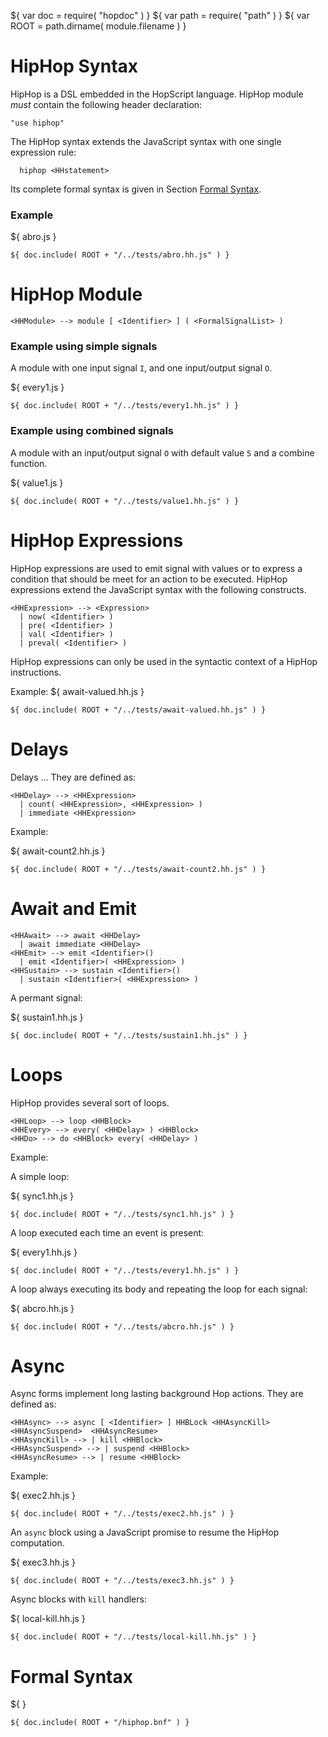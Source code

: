 ${ var doc = require( "hopdoc" ) }
${ var path = require( "path" ) }
${ var ROOT = path.dirname( module.filename ) }

HipHop Syntax
=============

HipHop is a DSL embedded in the HopScript language. HipHop module
_must_ contain the following header declaration:

```hopscript
"use hiphop"
```

The HipHop syntax extends the JavaScript syntax with one single
expression rule:

```ebnf
  hiphop <HHstatement>
```

Its complete formal syntax is given in Section [Formal Syntax](./00-syntax.html#formal-syntax).

### Example ###

${ <span class="label label-info">abro.js</span> }

```hiphop
${ doc.include( ROOT + "/../tests/abro.hh.js" ) }
```

HipHop Module
=============

```ebnf
<HHModule> --> module [ <Identifier> ] ( <FormalSignalList> )

```

### Example using simple signals ###

A module with one input signal `I`, and one input/output signal `O`.

${ <span class="label label-info">every1.js</span> }

```hiphop
${ doc.include( ROOT + "/../tests/every1.hh.js" ) }
```

### Example using combined signals ###

A module with an input/output signal `O` with default value `5`
and a combine function.

${ <span class="label label-info">value1.js</span> }

```hiphop
${ doc.include( ROOT + "/../tests/value1.hh.js" ) }
```

HipHop Expressions
==================

HipHop expressions are used to emit signal with values or to express
a condition that should be meet for an action to be executed. HipHop
expressions extend the JavaScript syntax with the following constructs.


```ebnf
<HHExpression> --> <Expression>
  | now( <Identifier> )
  | pre( <Identifier> )
  | val( <Identifier> )
  | preval( <Identifier> )
```

HipHop expressions can only be used in the syntactic context of a HipHop
instructions.

Example:
${ <span class="label label-info">await-valued.hh.js</span> }

```hiphop
${ doc.include( ROOT + "/../tests/await-valued.hh.js" ) }
```

Delays
======

Delays ... They are defined as:


```ebnf
<HHDelay> --> <HHExpression>
  | count( <HHExpression>, <HHExpression> )
  | immediate <HHExpression>
```

Example:

${ <span class="label label-info">await-count2.hh.js</span> }

```hiphop
${ doc.include( ROOT + "/../tests/await-count2.hh.js" ) }
```


Await and Emit
==============

```ebnf
<HHAwait> --> await <HHDelay>
  | await immediate <HHDelay>
<HHEmit> --> emit <Identifier>()
  | emit <Identifier>( <HHExpression> )
<HHSustain> --> sustain <Identifier>()
  | sustain <Identifier>( <HHExpression> )
```

A permant signal:

${ <span class="label label-info">sustain1.hh.js</span> }

```hiphop
${ doc.include( ROOT + "/../tests/sustain1.hh.js" ) }
```

Loops
=====

HipHop provides several sort of loops.

```ebnf
<HHLoop> --> loop <HHBlock>
<HHEvery> --> every( <HHDelay> ) <HHBlock>
<HHDo> --> do <HHBlock> every( <HHDelay> )
```

Example:

A simple loop:

${ <span class="label label-info">sync1.hh.js</span> }

```hiphop
${ doc.include( ROOT + "/../tests/sync1.hh.js" ) }
```

A loop executed each time an event is present:

${ <span class="label label-info">every1.hh.js</span> }

```hiphop
${ doc.include( ROOT + "/../tests/every1.hh.js" ) }
```



A loop always executing its body and repeating the loop for each
signal:

${ <span class="label label-info">abcro.hh.js</span> }

```hiphop
${ doc.include( ROOT + "/../tests/abcro.hh.js" ) }
```


Async
=====

Async forms implement long lasting background Hop actions.
They are defined as:

```ebnf
<HHAsync> --> async [ <Identifier> ] HHBLock <HHAsyncKill> <HHAsyncSuspend>  <HHAsyncResume>
<HHAsyncKill> --> | kill <HHBlock>
<HHAsyncSuspend> --> | suspend <HHBlock>
<HHAsyncResume> --> | resume <HHBlock>
```

Example:

${ <span class="label label-info">exec2.hh.js</span> }

```hiphop
${ doc.include( ROOT + "/../tests/exec2.hh.js" ) }
```

An `async` block using a JavaScript promise to resume the
HipHop computation.

${ <span class="label label-info">exec3.hh.js</span> }

```hiphop
${ doc.include( ROOT + "/../tests/exec3.hh.js" ) }
```

Async blocks with `kill` handlers:

${ <span class="label label-info">local-kill.hh.js</span> }

```hiphop
${ doc.include( ROOT + "/../tests/local-kill.hh.js" ) }
```


Formal Syntax
=============
${ <a id="formal-syntax"/> }

```ebnf
${ doc.include( ROOT + "/hiphop.bnf" ) }
```

